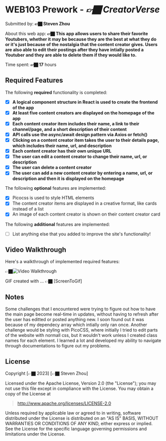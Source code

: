# WEB103 Prework - *👉🏿 CreatorVerse*

Submitted by: **👉🏿 Steven Zhou**

About this web app: **👉🏿 This app allows users to share their favorite Youtubers, whether it may be because they are the best at what they do or it's just because of the nostalgia that the content creator gives. Users are also able to edit their postings after they have intially posted a Youtuber and they are able to delete them if they would like to.**

Time spent: **👉🏿 17** hours

## Required Features

The following **required** functionality is completed:

<!-- 👉🏿👉🏿👉🏿 Make sure to check off completed functionality below -->
- [X] **A logical component structure in React is used to create the frontend of the app**
- [X] **At least five content creators are displayed on the homepage of the app**
- [X] **Each content creator item includes their name, a link to their channel/page, and a short description of their content**
- [X] **API calls use the async/await design pattern via Axios or fetch()**
- [X] **Clicking on a content creator item takes the user to their details page, which includes their name, url, and description**
- [X] **Each content creator has their own unique URL**
- [X] **The user can edit a content creator to change their name, url, or description**
- [X] **The user can delete a content creator**
- [X] **The user can add a new content creator by entering a name, url, or description and then it is displayed on the homepage**

The following **optional** features are implemented:

- [X] Picocss is used to style HTML elements
- [X] The content creator items are displayed in a creative format, like cards instead of a list
- [X] An image of each content creator is shown on their content creator card

The following **additional** features are implemented:

* [ ] List anything else that you added to improve the site's functionality!

## Video Walkthrough

Here's a walkthrough of implemented required features:

👉🏿<img src='https://i.imgur.com/u8C1UNa.gif' title='Video Walkthrough' width='' alt='Video Walkthrough' />

<!-- Replace this with whatever GIF tool you used! -->
GIF created with ...  👉🏿 [ScreenToGif]
<!-- Recommended tools:
[Kap](https://getkap.co/) for macOS
[ScreenToGif](https://www.screentogif.com/) for Windows
[peek](https://github.com/phw/peek) for Linux. -->

## Notes

Some challenges that I encountered were trying to figure out how to have the main page become real-time in updates, without having to refresh after the user has editted or posted anything new. I soon found out it was because of my dependecy array which intially only ran once. Another challenge would be styling with PicoCSS, where initially I tried to edit parts of the website with normall css, but it wouldn't work unless I created class names for each element. I learned a lot and developed my ability to navigate through documentations to figure out my problems.

## License

Copyright [👉🏿 2023] [👉🏿 Steven Zhou]

Licensed under the Apache License, Version 2.0 (the "License"); you may not use this file except in compliance with the License. You may obtain a copy of the License at

> http://www.apache.org/licenses/LICENSE-2.0

Unless required by applicable law or agreed to in writing, software distributed under the License is distributed on an "AS IS" BASIS, WITHOUT WARRANTIES OR CONDITIONS OF ANY KIND, either express or implied. See the License for the specific language governing permissions and limitations under the License.